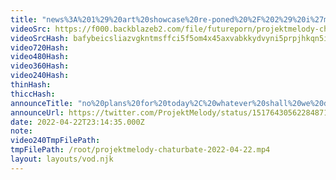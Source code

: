```yaml
---
title: "news%3A%201%29%20art%20showcase%20re-poned%20%2F%202%29%20i%27m%20hoprny%20%2F%203%29%20ur%20awesome"
videoSrc: https://f000.backblazeb2.com/file/futureporn/projektmelody-chaturbate-2022-04-22.mp4
videoSrcHash: bafybeicsliazvgkntmsffci5f5om4x45axvabkkydvyni5prpjhkqn5ik4?filename=projektmelody-chaturbate-20220422T231435Z-source.mp4
video720Hash: 
video480Hash: 
video360Hash: 
video240Hash: 
thinHash: 
thiccHash: 
announceTitle: "no%20plans%20for%20today%2C%20whatever%20shall%20we%20do~"
announceUrl: https://twitter.com/ProjektMelody/status/1517643056228487168
date: 2022-04-22T23:14:35.000Z
note: 
video240TmpFilePath: 
tmpFilePath: /root/projektmelody-chaturbate-2022-04-22.mp4
layout: layouts/vod.njk
---
```

